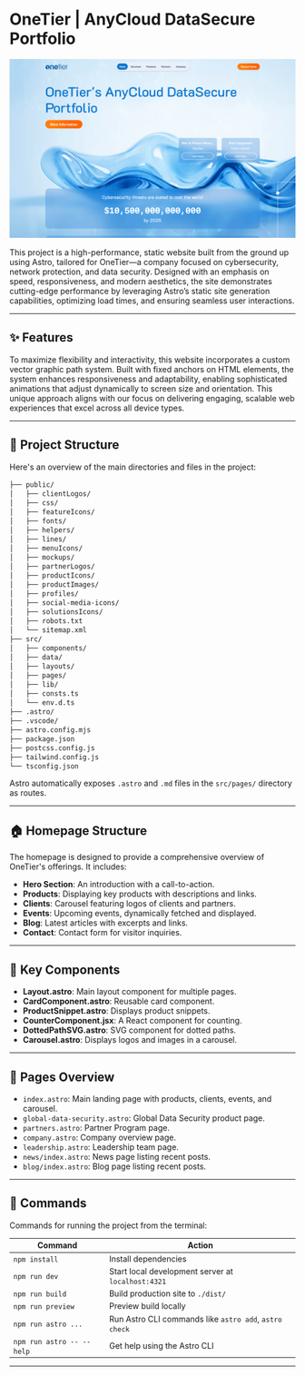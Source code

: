 # OneTier | AnyCloud DataSecure Portfolio

![OneTier Homepage](public/homepage-screenshot.png)

This project is a high-performance, static website built from the ground up using Astro, tailored for OneTier—a company focused on cybersecurity, network protection, and data security. Designed with an emphasis on speed, responsiveness, and modern aesthetics, the site demonstrates cutting-edge performance by leveraging Astro’s static site generation capabilities, optimizing load times, and ensuring seamless user interactions.

---

## ✨ Features

To maximize flexibility and interactivity, this website incorporates a custom vector graphic path system. Built with fixed anchors on HTML elements, the system enhances responsiveness and adaptability, enabling sophisticated animations that adjust dynamically to screen size and orientation. This unique approach aligns with our focus on delivering engaging, scalable web experiences that excel across all device types.

---

## 🚀 Project Structure

Here's an overview of the main directories and files in the project:

    ├── public/
    │   ├── clientLogos/
    │   ├── css/
    │   ├── featureIcons/
    │   ├── fonts/
    │   ├── helpers/
    │   ├── lines/
    │   ├── menuIcons/
    │   ├── mockups/
    │   ├── partnerLogos/
    │   ├── productIcons/
    │   ├── productImages/
    │   ├── profiles/
    │   ├── social-media-icons/
    │   ├── solutionsIcons/
    │   ├── robots.txt
    │   └── sitemap.xml
    ├── src/
    │   ├── components/
    │   ├── data/
    │   ├── layouts/
    │   ├── pages/
    │   ├── lib/
    │   ├── consts.ts
    │   └── env.d.ts
    ├── .astro/
    ├── .vscode/
    ├── astro.config.mjs
    ├── package.json
    ├── postcss.config.js
    ├── tailwind.config.js
    └── tsconfig.json

Astro automatically exposes `.astro` and `.md` files in the `src/pages/` directory as routes.

---

## 🏠 Homepage Structure

The homepage is designed to provide a comprehensive overview of OneTier's offerings. It includes:

- **Hero Section**: An introduction with a call-to-action.
- **Products**: Displaying key products with descriptions and links.
- **Clients**: Carousel featuring logos of clients and partners.
- **Events**: Upcoming events, dynamically fetched and displayed.
- **Blog**: Latest articles with excerpts and links.
- **Contact**: Contact form for visitor inquiries.

---

## 🧩 Key Components

- **Layout.astro**: Main layout component for multiple pages.
- **CardComponent.astro**: Reusable card component.
- **ProductSnippet.astro**: Displays product snippets.
- **CounterComponent.jsx**: A React component for counting.
- **DottedPathSVG.astro**: SVG component for dotted paths.
- **Carousel.astro**: Displays logos and images in a carousel.

---

## 📄 Pages Overview

- `index.astro`: Main landing page with products, clients, events, and carousel.
- `global-data-security.astro`: Global Data Security product page.
- `partners.astro`: Partner Program page.
- `company.astro`: Company overview page.
- `leadership.astro`: Leadership team page.
- `news/index.astro`: News page listing recent posts.
- `blog/index.astro`: Blog page listing recent posts.

---

## 🧞 Commands

Commands for running the project from the terminal:

| Command                  | Action                                                    |
|--------------------------|-----------------------------------------------------------|
| `npm install`            | Install dependencies                                      |
| `npm run dev`            | Start local development server at `localhost:4321`        |
| `npm run build`          | Build production site to `./dist/`                        |
| `npm run preview`        | Preview build locally                                     |
| `npm run astro ...`      | Run Astro CLI commands like `astro add`, `astro check`    |
| `npm run astro -- --help`| Get help using the Astro CLI                              |

---
